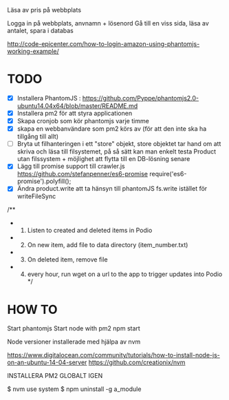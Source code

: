 Läsa av pris på webbplats

Logga in på webbplats, anvnamn + lösenord
Gå till en viss sida, läsa av antalet, spara i databas

http://code-epicenter.com/how-to-login-amazon-using-phantomjs-working-example/

# TODO
 - [x] Installera PhantomJS : https://github.com/Pyppe/phantomjs2.0-ubuntu14.04x64/blob/master/README.md
 - [x] Installera pm2 för att styra applicationen
 - [x] Skapa cronjob som kör phantomjs varje timme
 - [x] skapa en webbanvändare som pm2 körs av (för att den inte ska ha tillgång till allt)
 - [ ] Bryta ut filhanteringen i ett "store" objekt, store objektet tar hand om att skriva och läsa till filsystemet, på så sätt kan man enkelt testa Product utan filssystem + möjlighet att flytta till en DB-lösning senare
 - [x] Lägg till promise support till crawler.js https://github.com/stefanpenner/es6-promise
     require('es6-promise').polyfill();
 - [x] Ändra product.write att ta hänsyn till phantomJS fs.write istället för writeFileSync

/**
 * 1. Listen to created and deleted items in Podio
 * 2. On new item, add file to data directory (item_number.txt)
 * 3. On deleted item, remove file
 * 4. every hour, run wget on a url to the app to trigger updates into Podio
 */

# HOW TO

Start phantomjs
Start node with pm2
npm start

Node versioner installerade med hjälpa av nvm

https://www.digitalocean.com/community/tutorials/how-to-install-node-js-on-an-ubuntu-14-04-server
https://github.com/creationix/nvm

INSTALLERA PM2 GLOBALT IGEN

$ nvm use system
     $ npm uninstall -g a_module
